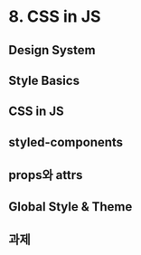 # 8. CSS in JS

## Design System

## Style Basics

## CSS in JS

## styled-components

## props와 attrs

## Global Style & Theme

## 과제
